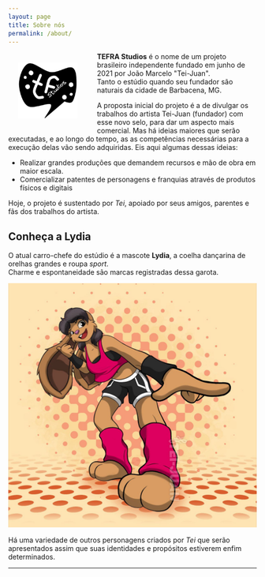 ```yaml
---
layout: page
title: Sobre nós
permalink: /about/
---
```


<span style="display:block;width:120px;margin:0px;margin-right:20px;padding:20px;float:left">![Alt text](/assets/img/tefra-studios-logo.png)
</span>

**TEFRA Studios** é o nome de um projeto brasileiro independente fundado em junho de 2021 por João Marcelo "Tei-Juan".  
Tanto o estúdio quando seu fundador são naturais da cidade de Barbacena, MG.  

A proposta inicial do projeto é a de divulgar os trabalhos do artista Tei-Juan (fundador) com esse novo selo, para dar um aspecto mais comercial. Mas há ideias maiores que serão executadas, e ao longo do tempo, as as competências necessárias para a execução delas vão sendo adquiridas. Eis aqui algumas dessas ideias:  
- Realizar grandes produções que demandem recursos e mão de obra em maior escala.
- Comercializar patentes de personagens e franquias através de produtos físicos e digitais

Hoje, o projeto é sustentado por *Tei*, apoiado por seus amigos, parentes e fãs dos trabalhos do artista.

## Conheça a Lydia

O atual carro-chefe do estúdio é a mascote **Lydia**, a coelha dançarina de orelhas grandes e roupa *sport*.  
Charme e espontaneidade são marcas registradas dessa garota.

![2023-01-27_tei-lydia-superstyle](/assets/img/posts/2023-01-27_tei-lydia-superstyle.jpg)

Há uma variedade de outros personagens criados por *Tei* que serão apresentados assim que suas identidades e propósitos estiverem enfim determinados.  


- - - - - - - - - - -